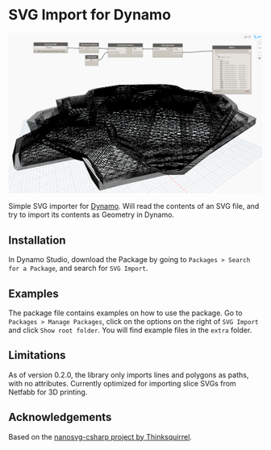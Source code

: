# SVG Import for Dynamo

![](https://github.com/garciadelcastillo/SVG-Import-for-Dynamo/blob/master/assets/svg_import_dynamo_screenshot.png)

Simple SVG importer for [Dynamo](http://dynamobim.org/). Will read the contents of an SVG file, and try to import its contents as Geometry in Dynamo. 

## Installation
In Dynamo Studio, download the Package by going to `Packages > Search for a Package`, and search for `SVG Import`.

## Examples
The package file contains examples on how to use the package. Go to `Packages > Manage Packages`, click on the options on the right of `SVG Import` and click `Show root folder`. You will find example files in the `extra` folder.

## Limitations
As of version 0.2.0, the library only imports lines and polygons as paths, with no attributes. Currently optimized for importing slice SVGs from Netfabb for 3D printing.

## Acknowledgements
Based on the [nanosvg-csharp project by Thinksquirrel](https://github.com/thinksquirrel/nanosvg-csharp).

